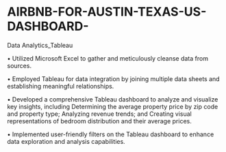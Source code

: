 # AIRBNB-FOR-AUSTIN-TEXAS-US-DASHBOARD-
Data Analytics_Tableau

•	Utilized Microsoft Excel to gather and meticulously cleanse data from sources.

•	Employed Tableau for data integration by joining multiple data sheets and establishing meaningful relationships.

•	Developed a comprehensive Tableau dashboard to analyze and visualize key insights, including Determining the average property price by zip code and property type; Analyzing revenue trends; and Creating visual representations of bedroom distribution and their average prices.

•	Implemented user-friendly filters on the Tableau dashboard to enhance data exploration and analysis capabilities.
